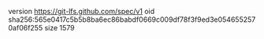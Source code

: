 version https://git-lfs.github.com/spec/v1
oid sha256:565e0417c5b5b8ba6ec86babdf0669c009df78f3f9ed3e0546552570af06f255
size 1579
